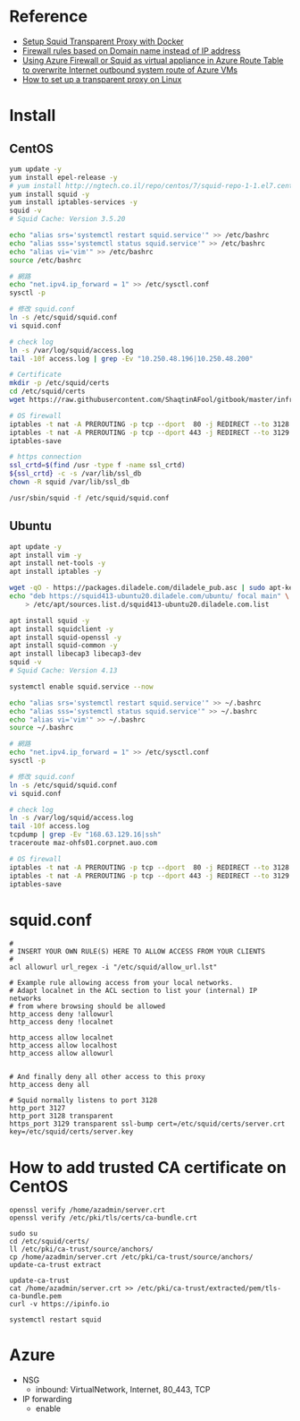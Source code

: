 # Reference
- [Setup Squid Transparent Proxy with Docker](https://maple52046.github.io/posts/setup-squid-transparent-proxy-with-docker/)
- [Firewall rules based on Domain name instead of IP address](https://unix.stackexchange.com/questions/557388/firewall-rules-based-on-domain-name-instead-of-ip-address)
- [Using Azure Firewall or Squid as virtual appliance in Azure Route Table to overwrite Internet outbound system route of Azure VMs](https://jasonpangazure.medium.com/how-to-use-azure-firewall-and-squid-as-virtual-appliance-in-azure-route-table-to-overwrite-debc98b8f0b8)
- [How to set up a transparent proxy on Linux](https://www.xmodulo.com/how-to-set-up-transparent-proxy-on-linux.html)

# Install
## CentOS
```bash
yum update -y
yum install epel-release -y
# yum install http://ngtech.co.il/repo/centos/7/squid-repo-1-1.el7.centos.noarch.rpm -y
yum install squid -y
yum install iptables-services -y
squid -v
# Squid Cache: Version 3.5.20

echo "alias srs='systemctl restart squid.service'" >> /etc/bashrc
echo "alias sss='systemctl status squid.service'" >> /etc/bashrc
echo "alias vi='vim'" >> /etc/bashrc
source /etc/bashrc

# 網路
echo "net.ipv4.ip_forward = 1" >> /etc/sysctl.conf
sysctl -p

# 修改 squid.conf
ln -s /etc/squid/squid.conf
vi squid.conf

# check log
ln -s /var/log/squid/access.log
tail -10f access.log | grep -Ev "10.250.48.196|10.250.48.200"

# Certificate
mkdir -p /etc/squid/certs
cd /etc/squid/certs
wget https://raw.githubusercontent.com/ShaqtinAFool/gitbook/master/infra/proxy/certs/ssl.conf

# OS firewall
iptables -t nat -A PREROUTING -p tcp --dport  80 -j REDIRECT --to 3128
iptables -t nat -A PREROUTING -p tcp --dport 443 -j REDIRECT --to 3129
iptables-save

# https connection
ssl_crtd=$(find /usr -type f -name ssl_crtd)
${ssl_crtd} -c -s /var/lib/ssl_db
chown -R squid /var/lib/ssl_db

/usr/sbin/squid -f /etc/squid/squid.conf
```

## Ubuntu
```bash
apt update -y
apt install vim -y
apt install net-tools -y
apt install iptables -y

wget -qO - https://packages.diladele.com/diladele_pub.asc | sudo apt-key add -
echo "deb https://squid413-ubuntu20.diladele.com/ubuntu/ focal main" \
    > /etc/apt/sources.list.d/squid413-ubuntu20.diladele.com.list

apt install squid -y
apt install squidclient -y
apt install squid-openssl -y
apt install squid-common -y
apt install libecap3 libecap3-dev
squid -v
# Squid Cache: Version 4.13

systemctl enable squid.service --now

echo "alias srs='systemctl restart squid.service'" >> ~/.bashrc
echo "alias sss='systemctl status squid.service'" >> ~/.bashrc
echo "alias vi='vim'" >> ~/.bashrc
source ~/.bashrc

# 網路
echo "net.ipv4.ip_forward = 1" >> /etc/sysctl.conf
sysctl -p

# 修改 squid.conf
ln -s /etc/squid/squid.conf
vi squid.conf

# check log
ln -s /var/log/squid/access.log
tail -10f access.log
tcpdump | grep -Ev "168.63.129.16|ssh"
traceroute maz-ohfs01.corpnet.auo.com

# OS firewall
iptables -t nat -A PREROUTING -p tcp --dport  80 -j REDIRECT --to 3128
iptables -t nat -A PREROUTING -p tcp --dport 443 -j REDIRECT --to 3129
iptables-save
```

# squid.conf
```
#
# INSERT YOUR OWN RULE(S) HERE TO ALLOW ACCESS FROM YOUR CLIENTS
#
acl allowurl url_regex -i "/etc/squid/allow_url.lst"

# Example rule allowing access from your local networks.
# Adapt localnet in the ACL section to list your (internal) IP networks
# from where browsing should be allowed
http_access deny !allowurl
http_access deny !localnet

http_access allow localnet
http_access allow localhost
http_access allow allowurl


# And finally deny all other access to this proxy
http_access deny all

# Squid normally listens to port 3128
http_port 3127
http_port 3128 transparent
https_port 3129 transparent ssl-bump cert=/etc/squid/certs/server.crt key=/etc/squid/certs/server.key
```

# How to add trusted CA certificate on CentOS
```bash=
openssl verify /home/azadmin/server.crt
openssl verify /etc/pki/tls/certs/ca-bundle.crt

sudo su
cd /etc/squid/certs/
ll /etc/pki/ca-trust/source/anchors/
cp /home/azadmin/server.crt /etc/pki/ca-trust/source/anchors/
update-ca-trust extract

update-ca-trust
cat /home/azadmin/server.crt >> /etc/pki/ca-trust/extracted/pem/tls-ca-bundle.pem
curl -v https://ipinfo.io

systemctl restart squid
```

# Azure
- NSG
    - inbound: VirtualNetwork, Internet, 80_443, TCP
- IP forwarding
    - enable